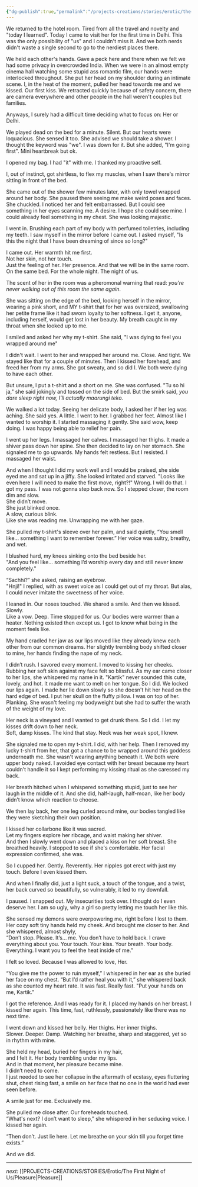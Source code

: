 ```yaml
---
{"dg-publish":true,"permalink":"/projects-creations/stories/erotic/the-first-night-of-us/prelude/","created":"2025-07-03T14:28:57.754+05:30","updated":"2025-07-04T12:15:07.640+05:30"}
---
```


We returned to the hotel room.
Tired from all the travel and novelty and "today I learned".
Today I came to visit her for the first time in Delhi. This was the only possibility of "us" and I couldn't miss it. And we both nerds didn't waste a single second to go to the nerdiest places there.

We held each other's hands. Gave a peck here and there when we felt we had some privacy in overcrowded India. When we were in an almost empty cinema hall watching some stupid ass romantic film, our hands were interlocked throughout. She put her head on my shoulder during an intimate scene. I, in the heat of the moment, pulled her head towards me and we kissed. Our first kiss. We retracted quickly because of safety concern, there are camera everywhere and other people in the hall weren't couples but families.

Anyways, I surely had a difficult time deciding what to focus on: Her or Delhi.

We played dead on the bed for a minute.
Silent.
But our hearts were loquacious.
She sensed it too. She advised we should take a shower. I thought the keyword was "we". I was down for it. But she added, "I'm going first". Mini heartbreak but ok.

I opened my bag. I had "it" with me. I thanked my proactive self.

I, out of instinct, got shirtless, to flex my muscles, when I saw there's mirror sitting in front of the bed.

She came out of the shower few minutes later, with only towel wrapped around her body. She paused there seeing me make weird poses and faces. She chuckled. I noticed her and felt embarrassed. But I could see something in her eyes scanning me. A desire. I hope she could see mine. I could already feel something in my chest. She was looking majestic.

I went in. Brushing each part of my body with perfumed toiletries, including my teeth. I saw myself in the mirror before I came out. I asked myself, "Is this the night that I have been dreaming of since so long?"

I came out.
Her warmth hit me first.  
Not her skin, not her touch.  
Just the feeling of her. 
Her presence.
And that we will be in the same room.
On the same bed.
For the whole night.
The night of us.

The scent of her in the room was a pheromonal warning that read: _you’re never walking out of this room the same again_.

She was sitting on the edge of the bed, looking herself in the mirror, wearing a pink short, and MY t-shirt that for her was oversized, swallowing her petite frame like it had sworn loyalty to her softness. I get it, anyone, including herself, would get lost in her beauty. My breath caught in my throat when she looked up to me.

I smiled and asked her why my t-shirt. She said, "I was dying to feel you wrapped around me"

I didn't wait. I went to her and wrapped her around me. Close. And tight. We stayed like that for a couple of minutes. Then I kissed her forehead, and freed her from my arms. She got sweaty, and so did I. We both were dying to have each other.

But unsure, I put a t-shirt and a short on me.
She was confused.
"Tu so hi ja," she said jokingly and tossed on the side of bed. 
But the smirk said, _you dare sleep right now, I’ll actually maarungi teko._

We walked a lot today. Seeing her delicate body, I asked her if her leg was aching.
She said yes. A little.
I went to her. I grabbed her feet. Almost like I wanted to worship it.
I started massaging it gently. She said wow, keep doing. I was happy being able to relief her pain. 

I went up her legs. I massaged her calves. I massaged her thighs. It made a shiver pass down her spine. She then decided to lay on her stomach. She signaled me to go upwards. My hands felt restless. But I resisted. I massaged her waist.

And when I thought I did my work well and I would be praised, she side eyed me and sat up in a jiffy.  She looked irritated and starved.
"Looks like even here I will need to make the first move, right?!"
Wrong.
I will do that.
I got my pass.
I was not gonna step back now.
So I stepped closer, the room dim and slow.  
She didn’t move.  
She just blinked once.  
A slow, curious blink.  
Like she was reading me.
Unwrapping me with her gaze.

She pulled my t-shirt's sleeve over her palm, and said quietly, “You smell like... something I want to remember forever.” Her voice was sultry, breathy, and wet.

I blushed hard, my knees sinking onto the bed beside her.  
"And you feel like... something I’d worship every day and still never know completely."

“Sachhi?” she asked, raising an eyebrow.  
"Hnji!" I replied, with as sweet voice as I could get out of my throat.
But alas, I could never imitate the sweetness of her voice.

I leaned in. Our noses touched.
We shared a smile.
And then we kissed. 
Slowly.  
Like a vow.
Deep.
Time stopped for us.
Our bodies were warmer than a heater.
Nothing existed then except us.
I got to know what being in the moment feels like.

My hand cradled her jaw as our lips moved like they already knew each other from our common dreams. Her slightly trembling body shifted closer to mine, her hands finding the nape of my neck.

I didn’t rush.
I savored every moment.
I moved to kissing her cheeks.
Rubbing her soft skin against my face felt so blissful.
As my ear came closer to her lips, she whispered my name in it.
"Kartik" never sounded this cute, lovely, and hot.
It made me want to melt on her tongue.
So I did.
We locked our lips again.
I made her lie down slowly so she doesn't hit her head on the hard edge of bed.
I put her skull on the fluffy pillow.
I was on top of her. Planking. She wasn't feeling my bodyweight but she had to suffer the wrath of the weight of my love.

Her neck is a vineyard and I wanted to get drunk there.
So I did.
I let my kisses drift down to her neck.  
Soft, damp kisses. The kind that stay.
Neck was her weak spot, I knew.

She signaled me to open my t-shirt. I did, with her help. Then I removed my lucky t-shirt from her, that got a chance to be wrapped around this goddess underneath me. She wasn't wearing anything beneath it. We both were upper body naked. I avoided eye contact with her breast because my heart couldn't handle it so I kept performing my kissing ritual as she caressed my back.

Her breath hitched when I whispered something stupid, just to see her laugh in the middle of it. And she did, half-laugh, half-moan, like her body didn’t know which reaction to choose.

We then lay back, her one leg curled around mine, our bodies tangled like they were sketching their own position.

I kissed her collarbone like it was sacred.  
Let my fingers explore her ribcage, and waist making her shiver.  
And then I slowly went down and placed a kiss on her soft breast.
She breathed heavily. I stopped to see if she's comfortable. Her facial expression confirmed, she was.

So I cupped her. 
Gently.
Reverently.
Her nipples got erect with just my touch.
Before I even kissed them.

And when I finally did, just a light suck, a touch of the tongue, and a twist, her back curved so beautifully, so vulnerably, it led to my downfall.

I paused.
I snapped out.
My insecurities took over.
I thought do I even deserve her.
I am so ugly, why a girl so pretty letting me touch her like this.

She sensed my demons were overpowering me, right before I lost to them.
Her cozy soft tiny hands held my cheek.
And brought me closer to her.
And she whispered, almost shyly,  
“Don’t stop. Please. It’s... me. You don’t have to hold back. I crave everything about you. Your touch. Your kiss. Your breath. Your body. Everything. I want you to feel the heat inside of me.”

I felt so loved.
Because I was allowed to love,
Her.

“You give me the power to ruin myself,” I whispered in her ear as she buried her face on my chest.
“But I’d rather heal you with it,” she whispered back as she counted my heart rate. It was fast. Really fast.
"Put your hands on me, Kartik."

I got the reference. And I was ready for it. 
I placed my hands on her breast. I kissed her again. This time, fast, ruthlessly, passionately like there was no next time.

I went down and kissed her belly. Her thighs. Her inner thighs.  
Slower. Deeper. Damp. Watching her breathe, sharp and staggered, yet so in rhythm with mine.

She held my head, buried her fingers in my hair,  
and I felt it. Her body trembling under my lips.  
And in that moment, her pleasure became mine.  
I didn’t need to come.  
I just needed to see her collapse in the aftermath of ecstasy, eyes fluttering shut, chest rising fast, a smile on her face that no one in the world had ever seen before.

A smile just for me.
Exclusively me.

She pulled me close after. Our foreheads touched.  
“What's next? I don’t want to sleep,” she whispered in her seducing voice.
I kissed her again.

“Then don’t. Just lie here. Let me breathe on your skin till you forget time exists.”

And we did.

---

*next:*
[[PROJECTS-CREATIONS/STORIES/Erotic/The First Night of Us/Pleasure\|Pleasure]]